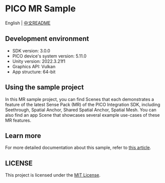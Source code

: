 # PICO MR Sample
English | [中文README](./README.zh_CN.md)

## Development environment

- SDK version: 3.0.0
- PICO device's system version: 5.11.0
- Unity version: 2022.3.21f1
- Graphics API: Vulkan
- App structure: 64-bit

## Using the sample project

In this MR sample project, you can find Scenes that each demonstrates a feature of the latest Sense Pack (MR) of the PICO Integration SDK, including Seethrough, Spatial Anchor, Shared Spatial Anchor, Spatial Mesh. You can also find an app Scene that showcases several example use-cases of these MR features.

## Learn more

For more detailed documentation about this sample, refer to [this article]().

## LICENSE
This project is licensed under the [MIT License](./License.md).
